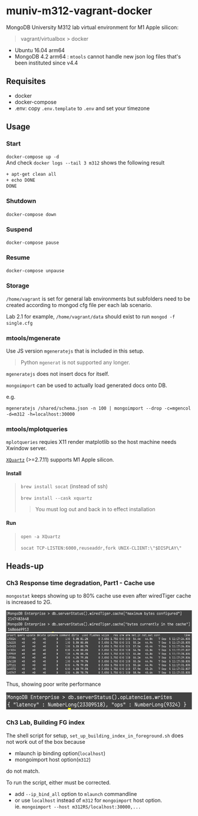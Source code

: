 # muniv-m312-vagrant-docker

MongoDB University M312 lab virtual environment for M1 Apple silicon:

> vagrant/virtualbox > docker

- Ubuntu 16.04 arm64
- MongoDB 4.2 arm64 : `mtools` cannot handle new json log files that's been instituted since v4.4

## Requisites

- docker
- docker-compose
- .env: copy `.env.template` to `.env` and set your timezone

## Usage

### Start

`docker-compose up -d`<br>
And check `docker logs --tail 3 m312` shows the following result

```
+ apt-get clean all
+ echo DONE
DONE
```

### Shutdown

`docker-compose down`

### Suspend

`docker-compose pause`

### Resume

`docker-compose unpause`

### Storage

`/home/vagrant` is set for general lab environments but subfolders need to be created according to mongod cfg file per each lab scenario.

Lab 2.1 for example, `/home/vagrant/data` should exist to run `mongod -f single.cfg`

### mtools/mgenerate

Use JS version `mgeneratejs` that is included in this setup.

> Python `mgenerat` is not supported any longer.

`mgeneratejs` does not insert docs for itself.

`mongoimport` can be used to actually load generated docs onto DB.

e.g.

```
mgeneratejs /shared/schema.json -n 100 | mongoimport --drop -c=mgencol -d=m312 -h=localhost:30000
```

### mtools/mplotqueries

`mplotqueries` requies X11 render matplotlib so the host machine needs Xwindow server.

[`XQuartz`](https://www.xquartz.org) (>=2.7.11) supports M1 Apple silicon.

#### Install

> `brew install socat` (instead of ssh)
>
> `brew install --cask xquartz`
>
> > You must log out and back in to effect installation

#### Run

> `open -a XQuartz`
>
> `socat TCP-LISTEN:6000,reuseaddr,fork UNIX-CLIENT:\"$DISPLAY\"`

## Heads-up

### Ch3 Response time degradation, Part1 - Cache use

`mongostat` keeps showing up to 80% cache use even after wiredTiger cache is increased to 2G.

![serverStatus](img/ch3_cache_serverStatus.png "serverStatus - wiredTigerCache")
![mongostat](img/ch3_cache_mongostat.png "mongostat - wiredTigerCache")

Thus, showing poor write performance

![writeLatency](img/ch3_cache_wlatency.png "serverStatus - write latency")

### Ch3 Lab, Building FG index

The shell script for setup, `set_up_building_index_in_foreground.sh` does not work out of the box because

- mlaunch ip binding option(`localhost`)
- mongoimport host option(`m312`)

do not match.

To run the script, either must be corrected.

- add `--ip_bind_all` option to `mlaunch` commandline
- or use `localhost` instead of `m312` for `mongoimport` host option.<br>
  ie. `mongoimport --host m312RS/localhost:30000,...`
